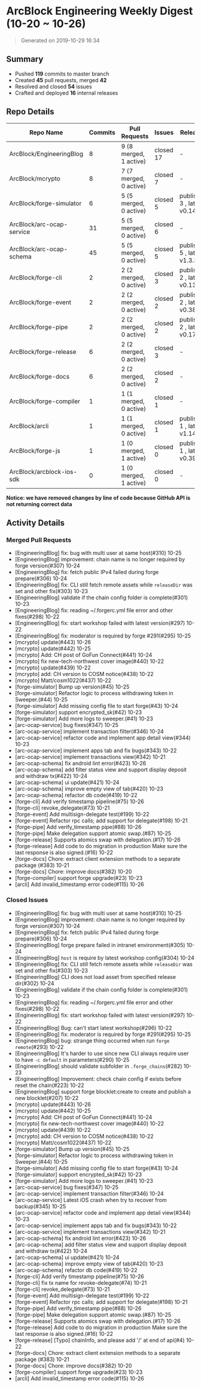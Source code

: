 # ArcBlock Engineering Weekly Digest (10-20 ~ 10-26)

> Generated on 2019-10-29 16:34

## Summary

* Pushed **119** commits to master branch
* Created **45** pull requests, merged **42**
* Resolved and closed **54** issues
* Crafted and deployed **16** internal releases

## Repo Details

| Repo Name                 | Commits | Pull Requests          | Issues    | Releases                     |
| ------------------------- | ------- | ---------------------- | --------- | ---------------------------- |
| ArcBlock/EngineeringBlog  | 8       | 9 (8 merged, 1 active) | closed 17 | -                            |
| ArcBlock/mcrypto          | 8       | 7 (7 merged, 0 active) | closed 7  | -                            |
| ArcBlock/forge-simulator  | 6       | 5 (5 merged, 0 active) | closed 5  | published 3 , latest v0.14.0 |
| ArcBlock/arc-ocap-service | 31      | 5 (5 merged, 0 active) | closed 6  | -                            |
| ArcBlock/arc-ocap-schema  | 45      | 5 (5 merged, 0 active) | closed 5  | published 5 , latest v1.3.35 |
| ArcBlock/forge-cli        | 2       | 2 (2 merged, 0 active) | closed 3  | published 2 , latest v0.13.6 |
| ArcBlock/forge-event      | 2       | 2 (2 merged, 0 active) | closed 2  | published 2 , latest v0.38.1 |
| ArcBlock/forge-pipe       | 2       | 2 (2 merged, 0 active) | closed 2  | published 2 , latest v0.17.3 |
| ArcBlock/forge-release    | 6       | 2 (2 merged, 0 active) | closed 3  | -                            |
| ArcBlock/forge-docs       | 6       | 2 (2 merged, 0 active) | closed 2  | -                            |
| ArcBlock/forge-compiler   | 1       | 1 (1 merged, 0 active) | closed 1  | -                            |
| ArcBlock/arcli            | 1       | 1 (1 merged, 0 active) | closed 1  | published 1 , latest v1.14.6 |
| ArcBlock/forge-js         | 1       | 1 (0 merged, 1 active) | closed 0  | published 1 , latest v0.39.3 |
| ArcBlock/arcblock-ios-sdk | 0       | 1 (0 merged, 1 active) | closed 0  | -                            |

**Notice: we have removed changes by line of code because GitHub API is not returning correct data**

## Activity Details

### Merged Pull Requests

- [EngineeringBlog] fix: bug with multi user at same host(#310) 10-25
- [EngineeringBlog] improvement: chain name is no longer required by forge version(#307) 10-24
- [EngineeringBlog] fix: fetch public IPv4 failed during forge prepare(#306) 10-24
- [EngineeringBlog] fix: CLI still fetch remote assets while `releaseDir` was set  and other fix(#303) 10-23
- [EngineeringBlog] validate if the chain config folder is complete(#301) 10-23
- [EngineeringBlog] fix: reading ~/.forgerc.yml file error and other fixes(#298) 10-22
- [EngineeringBlog] fix: start workshop failed with latest version(#297) 10-22
- [EngineeringBlog] fix: moderator is required by forge #291(#295) 10-25
- [mcrypto] update(#443) 10-26
- [mcrypto] update(#442) 10-25
- [mcrypto] Add: CH post of GoFun Connect(#441) 10-24
- [mcrypto] fix new-tech-northwest cover image(#440) 10-22
- [mcrypto] update(#439) 10-22
- [mcrypto] add: CH version to COSM notice(#438) 10-22
- [mcrypto] Matt/cosm1022(#437) 10-22
- [forge-simulator] Bump up version(#45) 10-25
- [forge-simulator] Refactor logic to process withdrawing token in Sweeper.(#44) 10-25
- [forge-simulator] Add missing config file to start forge(#43) 10-24
- [forge-simulator] support encrypted_sk(#42) 10-23
- [forge-simulator] Add more logs to sweeper.(#41) 10-23
- [arc-ocap-service] bug fixes(#347) 10-25
- [arc-ocap-service] implement transaction filter(#346) 10-24
- [arc-ocap-service] refactor code and implement app detail view(#344) 10-23
- [arc-ocap-service] implement apps tab and fix bugs(#343) 10-22
- [arc-ocap-service] implement transactions view(#342) 10-21
- [arc-ocap-schema] fix android lint error(#423) 10-26
- [arc-ocap-schema] add filter status view and support display deposit and withdraw tx(#422) 10-24
- [arc-ocap-schema] ui update(#421) 10-24
- [arc-ocap-schema] improve empty view of tab(#420) 10-23
- [arc-ocap-schema] refactor db code(#419) 10-22
- [forge-cli] Add verify timestamp pipeline(#75) 10-26
- [forge-cli] revoke_delegate(#73) 10-21
- [forge-event] Add multisign-delegate test(#199) 10-22
- [forge-event] Refactor rpc calls; add support for delegate(#198) 10-21
- [forge-pipe] Add verify_timestamp pipe(#88) 10-26
- [forge-pipe] Make delegation support atomic swap.(#87) 10-25
- [forge-release] Supports atomics swap with delegation.(#17) 10-26
- [forge-release] Add code to do migration in production Make sure the last response is also signed.(#16) 10-22
- [forge-docs] Chore: extract client extension methods to a separate package (#383) 10-21
- [forge-docs] Chore: improve docs(#382) 10-20
- [forge-compiler] support forge upgrade(#23) 10-23
- [arcli] Add invalid_timestamp error code(#115) 10-26



### Closed Issues

- [EngineeringBlog] fix: bug with multi user at same host(#310) 10-25
- [EngineeringBlog] improvement: chain name is no longer required by forge version(#307) 10-24
- [EngineeringBlog] fix: fetch public IPv4 failed during forge prepare(#306) 10-24
- [EngineeringBlog] forge prepare failed in intranet environment(#305) 10-24
- [EngineeringBlog] `host` is require by latest workshop config(#304) 10-24
- [EngineeringBlog] fix: CLI still fetch remote assets while `releaseDir` was set  and other fix(#303) 10-23
- [EngineeringBlog] CLI does not load asset from specified release dir(#302) 10-24
- [EngineeringBlog] validate if the chain config folder is complete(#301) 10-23
- [EngineeringBlog] fix: reading ~/.forgerc.yml file error and other fixes(#298) 10-22
- [EngineeringBlog] fix: start workshop failed with latest version(#297) 10-22
- [EngineeringBlog] Bug: can't start latest workshop(#296) 10-22
- [EngineeringBlog] fix: moderator is required by forge #291(#295) 10-25
- [EngineeringBlog] bug: strange thing occurred when run `forge remote`(#293) 10-22
- [EngineeringBlog] It's harder to use since new CLI always require user to have `-c default` in parameters(#290) 10-25
- [EngineeringBlog] should validate subfolder in `.forge_chains`(#282) 10-23
- [EngineeringBlog] Improvement: check chain config if exists before reset the chain(#223) 10-22
- [EngineeringBlog] support forge blocklet:create to create and publish a new blocklet(#207) 10-22
- [mcrypto] update(#443) 10-26
- [mcrypto] update(#442) 10-25
- [mcrypto] Add: CH post of GoFun Connect(#441) 10-24
- [mcrypto] fix new-tech-northwest cover image(#440) 10-22
- [mcrypto] update(#439) 10-22
- [mcrypto] add: CH version to COSM notice(#438) 10-22
- [mcrypto] Matt/cosm1022(#437) 10-22
- [forge-simulator] Bump up version(#45) 10-25
- [forge-simulator] Refactor logic to process withdrawing token in Sweeper.(#44) 10-25
- [forge-simulator] Add missing config file to start forge(#43) 10-24
- [forge-simulator] support encrypted_sk(#42) 10-23
- [forge-simulator] Add more logs to sweeper.(#41) 10-23
- [arc-ocap-service] bug fixes(#347) 10-25
- [arc-ocap-service] implement transaction filter(#346) 10-24
- [arc-ocap-service] Latest iOS crash when try to recover from backup(#345) 10-25
- [arc-ocap-service] refactor code and implement app detail view(#344) 10-23
- [arc-ocap-service] implement apps tab and fix bugs(#343) 10-22
- [arc-ocap-service] implement transactions view(#342) 10-21
- [arc-ocap-schema] fix android lint error(#423) 10-26
- [arc-ocap-schema] add filter status view and support display deposit and withdraw tx(#422) 10-24
- [arc-ocap-schema] ui update(#421) 10-24
- [arc-ocap-schema] improve empty view of tab(#420) 10-23
- [arc-ocap-schema] refactor db code(#419) 10-22
- [forge-cli] Add verify timestamp pipeline(#75) 10-26
- [forge-cli] fix tx name for revoke-delegate(#74) 10-21
- [forge-cli] revoke_delegate(#73) 10-21
- [forge-event] Add multisign-delegate test(#199) 10-22
- [forge-event] Refactor rpc calls; add support for delegate(#198) 10-21
- [forge-pipe] Add verify_timestamp pipe(#88) 10-26
- [forge-pipe] Make delegation support atomic swap.(#87) 10-25
- [forge-release] Supports atomics swap with delegation.(#17) 10-26
- [forge-release] Add code to do migration in production Make sure the last response is also signed.(#16) 10-22
- [forge-release] [Typo] chainInfo, and please add '/' at end of api(#4) 10-22
- [forge-docs] Chore: extract client extension methods to a separate package (#383) 10-21
- [forge-docs] Chore: improve docs(#382) 10-20
- [forge-compiler] support forge upgrade(#23) 10-23
- [arcli] Add invalid_timestamp error code(#115) 10-26


